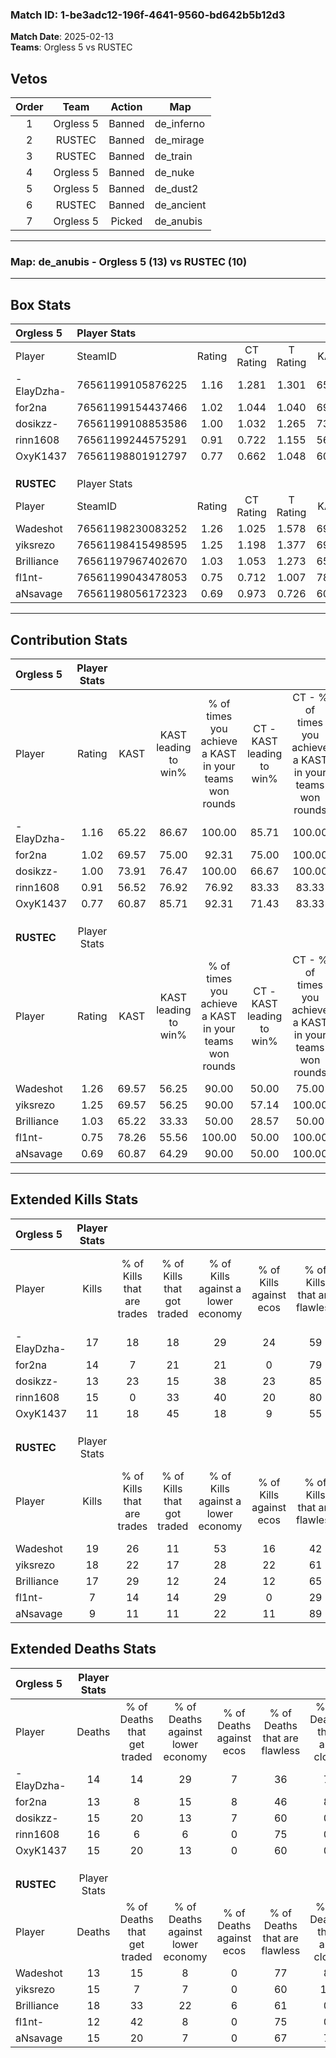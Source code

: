 ### Match ID: 1-be3adc12-196f-4641-9560-bd642b5b12d3  
**Match Date**: 2025-02-13  
**Teams**: Orgless 5 vs RUSTEC  

## Vetos  

| Order | Team | Action | Map |
| :---: | :--: | :----: | --- |
| 1 | Orgless 5 | Banned | de_inferno |
| 2 | RUSTEC | Banned | de_mirage |
| 3 | RUSTEC | Banned | de_train |
| 4 | Orgless 5 | Banned | de_nuke |
| 5 | Orgless 5 | Banned | de_dust2 |
| 6 | RUSTEC | Banned | de_ancient |
| 7 | Orgless 5 | Picked | de_anubis |

---  

### **Map**: de_anubis - Orgless 5 (13) vs RUSTEC (10)  
---  

## Box Stats  

| **Orgless 5** | Player Stats      |        |           |          |       |       |       |         |        |      |     |
| :- | :- | :-: | :-: | :-: | :-: | :-: | :-: | :-: | :-: | :-: | :-: |
| Player        | SteamID           | Rating | CT Rating | T Rating | KAST  |  ADR  | Kills | Assists | Deaths | K/D  | HS% |
| -ElayDzha-    | 76561199105876225 |  1.16  |   1.281   |  1.301   | 65.22 | 89.0  |  17   |    6    |   14   | 1.21 | 58  |
| for2na        | 76561199154437466 |  1.02  |   1.044   |  1.040   | 69.57 | 67.2  |  14   |    2    |   13   | 1.08 | 14  |
| dosikzz-      | 76561199108853586 |  1.00  |   1.032   |  1.265   | 73.91 | 69.1  |  13   |    8    |   15   | 0.87 | 76  |
| rinn1608      | 76561199244575291 |  0.91  |   0.722   |  1.155   | 56.52 | 67.9  |  15   |    5    |   16   | 0.94 | 53  |
| OxyK1437      | 76561198801912797 |  0.77  |   0.662   |  1.048   | 60.87 | 53.9  |  11   |    7    |   15   | 0.73 | 81  |
|               |                   |        |           |          |       |       |       |         |        |      |     |
|               |                   |        |           |          |       |       |       |         |        |      |     |
|               |                   |        |           |          |       |       |       |         |        |      |     |
| **RUSTEC**    | Player Stats      |        |           |          |       |       |       |         |        |      |     |
| Player        | SteamID           | Rating | CT Rating | T Rating | KAST  |  ADR  | Kills | Assists | Deaths | K/D  | HS% |
| Wadeshot      | 76561198230083252 |  1.26  |   1.025   |  1.578   | 69.57 | 82.4  |  19   |    4    |   13   | 1.46 | 26  |
| yiksrezo      | 76561198415498595 |  1.25  |   1.198   |  1.377   | 69.57 | 102.4 |  18   |    6    |   15   | 1.20 | 61  |
| Brilliance    | 76561197967402670 |  1.03  |   1.053   |  1.273   | 65.22 | 80.2  |  17   |    3    |   18   | 0.94 | 47  |
| fl1nt-        | 76561199043478053 |  0.75  |   0.712   |  1.007   | 78.26 | 31.8  |   7   |    7    |   12   | 0.58 | 28  |
| aNsavage      | 76561198056172323 |  0.69  |   0.973   |  0.726   | 60.87 | 56.8  |   9   |    3    |   15   | 0.60 | 66  |
---  

## Contribution Stats  

| **Orgless 5** | Player Stats |       |                      |                                                        |                           |                                                             |                          |                                                            |
| :- | :-: | :-: | :-: | :-: | :-: | :-: | :-: | :-: |
| Player        |    Rating    | KAST  | KAST leading to win% | % of times you achieve a KAST in your teams won rounds | CT - KAST leading to win% | CT - % of times you achieve a KAST in your teams won rounds | T - KAST leading to win% | T - % of times you achieve a KAST in your teams won rounds |
| -ElayDzha-    |     1.16     | 65.22 |        86.67         |                         100.00                         |           85.71           |                           100.00                            |          87.50           |                           100.00                           |
| for2na        |     1.02     | 69.57 |        75.00         |                         92.31                          |           75.00           |                           100.00                            |          75.00           |                           85.71                            |
| dosikzz-      |     1.00     | 73.91 |        76.47         |                         100.00                         |           66.67           |                           100.00                            |          87.50           |                           100.00                           |
| rinn1608      |     0.91     | 56.52 |        76.92         |                         76.92                          |           83.33           |                            83.33                            |          71.43           |                           71.43                            |
| OxyK1437      |     0.77     | 60.87 |        85.71         |                         92.31                          |           71.43           |                            83.33                            |          100.00          |                           100.00                           |
|               |              |       |                      |                                                        |                           |                                                             |                          |                                                            |
|               |              |       |                      |                                                        |                           |                                                             |                          |                                                            |
|               |              |       |                      |                                                        |                           |                                                             |                          |                                                            |
| **RUSTEC**    | Player Stats |       |                      |                                                        |                           |                                                             |                          |                                                            |
| Player        |    Rating    | KAST  | KAST leading to win% | % of times you achieve a KAST in your teams won rounds | CT - KAST leading to win% | CT - % of times you achieve a KAST in your teams won rounds | T - KAST leading to win% | T - % of times you achieve a KAST in your teams won rounds |
| Wadeshot      |     1.26     | 69.57 |        56.25         |                         90.00                          |           50.00           |                            75.00                            |          60.00           |                           100.00                           |
| yiksrezo      |     1.25     | 69.57 |        56.25         |                         90.00                          |           57.14           |                           100.00                            |          55.56           |                           83.33                            |
| Brilliance    |     1.03     | 65.22 |        33.33         |                         50.00                          |           28.57           |                            50.00                            |          37.50           |                           50.00                            |
| fl1nt-        |     0.75     | 78.26 |        55.56         |                         100.00                         |           50.00           |                           100.00                            |          60.00           |                           100.00                           |
| aNsavage      |     0.69     | 60.87 |        64.29         |                         90.00                          |           50.00           |                           100.00                            |          83.33           |                           83.33                            |
---  

## Extended Kills Stats  

| **Orgless 5** | Player Stats |                            |                            |                                    |                         |                              |                                 |                                       |                    |           |
| :- | :-: | :-: | :-: | :-: | :-: | :-: | :-: | :-: | :-: | :-: |
| Player        |    Kills     | % of Kills that are trades | % of Kills that got traded | % of Kills against a lower economy | % of Kills against ecos | % of Kills that are flawless | % of Kills that are close duels | % of Kills that are assisted by flash | Pistol Round Kills | AWP Kills |
| -ElayDzha-    |      17      |             18             |             18             |                 29                 |           24            |              59              |                6                |                   6                   |         0          |     0     |
| for2na        |      14      |             7              |             21             |                 21                 |            0            |              79              |                7                |                  14                   |         8          |     0     |
| dosikzz-      |      13      |             23             |             15             |                 38                 |           23            |              85              |               15                |                   0                   |         0          |     1     |
| rinn1608      |      15      |             0              |             33             |                 40                 |           20            |              80              |                0                |                  13                   |         0          |     2     |
| OxyK1437      |      11      |             18             |             45             |                 18                 |            9            |              55              |                0                |                   0                   |         0          |     0     |
|               |              |                            |                            |                                    |                         |                              |                                 |                                       |                    |           |
|               |              |                            |                            |                                    |                         |                              |                                 |                                       |                    |           |
|               |              |                            |                            |                                    |                         |                              |                                 |                                       |                    |           |
| **RUSTEC**    | Player Stats |                            |                            |                                    |                         |                              |                                 |                                       |                    |           |
| Player        |    Kills     | % of Kills that are trades | % of Kills that got traded | % of Kills against a lower economy | % of Kills against ecos | % of Kills that are flawless | % of Kills that are close duels | % of Kills that are assisted by flash | Pistol Round Kills | AWP Kills |
| Wadeshot      |      19      |             26             |             11             |                 53                 |           16            |              42              |               11                |                   5                   |         0          |     0     |
| yiksrezo      |      18      |             22             |             17             |                 28                 |           22            |              61              |                0                |                   6                   |         0          |     2     |
| Brilliance    |      17      |             29             |             12             |                 24                 |           12            |              65              |                0                |                  18                   |         0          |     2     |
| fl1nt-        |      7       |             14             |             14             |                 29                 |            0            |              29              |                0                |                   0                   |         1          |     3     |
| aNsavage      |      9       |             11             |             11             |                 22                 |           11            |              89              |                0                |                  22                   |         0          |     3     |
## Extended Deaths Stats  

| **Orgless 5** | Player Stats |                             |                                   |                          |                               |                            |                           |               |
| :- | :-: | :-: | :-: | :-: | :-: | :-: | :-: | :-: |
| Player        |    Deaths    | % of Deaths that get traded | % of Deaths against lower economy | % of Deaths against ecos | % of Deaths that are flawless | % of Deaths that are close | % of Deaths while blinded | Deaths to AWP |
| -ElayDzha-    |      14      |             14              |                29                 |            7             |              36               |             7              |             7             |       0       |
| for2na        |      13      |              8              |                15                 |            8             |              46               |             8              |            23             |       0       |
| dosikzz-      |      15      |             20              |                13                 |            7             |              60               |             0              |             0             |       0       |
| rinn1608      |      16      |              6              |                 6                 |            0             |              75               |             0              |            19             |       1       |
| OxyK1437      |      15      |             20              |                13                 |            0             |              60               |             0              |             0             |       0       |
|               |              |                             |                                   |                          |                               |                            |                           |               |
|               |              |                             |                                   |                          |                               |                            |                           |               |
|               |              |                             |                                   |                          |                               |                            |                           |               |
| **RUSTEC**    | Player Stats |                             |                                   |                          |                               |                            |                           |               |
| Player        |    Deaths    | % of Deaths that get traded | % of Deaths against lower economy | % of Deaths against ecos | % of Deaths that are flawless | % of Deaths that are close | % of Deaths while blinded | Deaths to AWP |
| Wadeshot      |      13      |             15              |                 8                 |            0             |              77               |             8              |             8             |       2       |
| yiksrezo      |      15      |              7              |                 7                 |            0             |              60               |             13             |             0             |       0       |
| Brilliance    |      18      |             33              |                22                 |            6             |              61               |             0              |            17             |       1       |
| fl1nt-        |      12      |             42              |                 8                 |            0             |              75               |             0              |             8             |       2       |
| aNsavage      |      15      |             20              |                 7                 |            0             |              67               |             7              |             0             |       3       |
